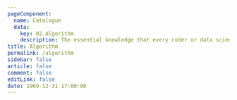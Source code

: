 ```yaml
---
pageComponent: 
  name: Catalogue
  data: 
    key: 02.Algorithm
    description: The essential knowledge that every coder or data scientist needs to know
title: Algorithm
permalink: /algorithm
sidebar: false
article: false
comment: false
editLink: false
date: 1969-12-31 17:00:00
---
```

